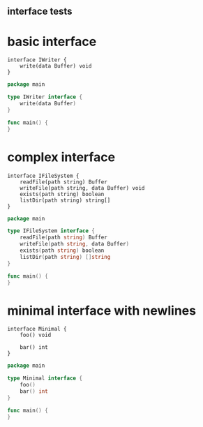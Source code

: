 interface tests
---

# basic interface
```ms
interface IWriter {
    write(data Buffer) void
}
```

```go
package main

type IWriter interface {
    write(data Buffer)
}

func main() {
}
```

# complex interface
```ms
interface IFileSystem {
    readFile(path string) Buffer
    writeFile(path string, data Buffer) void
    exists(path string) boolean
    listDir(path string) string[]
}
```

```go
package main

type IFileSystem interface {
    readFile(path string) Buffer
    writeFile(path string, data Buffer)
    exists(path string) boolean
    listDir(path string) []string
}

func main() {
}
```

# minimal interface with newlines
```ms
interface Minimal {
    foo() void

    bar() int
}
```

```go
package main

type Minimal interface {
    foo()
    bar() int
}

func main() {
}
```
